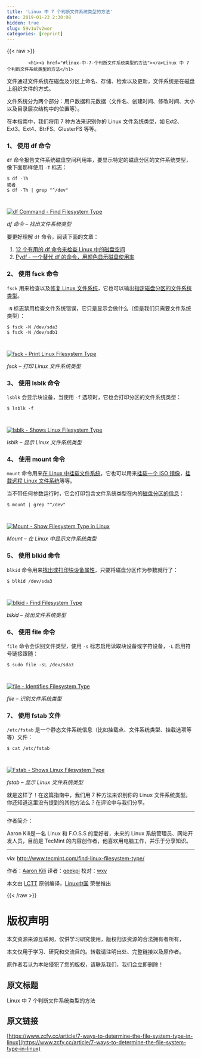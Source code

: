 ```yaml
---
title: 'Linux 中 7 个判断文件系统类型的方法' 
date: 2019-01-23 2:30:08
hidden: true
slug: 59v1u7v2wor
categories: [reprint]
---
```


{{< raw >}}

            <h1><a href="#linux-中-7-个判断文件系统类型的方法"></a>Linux 中 7 个判断文件系统类型的方法</h1>
<p>文件通过文件系统在磁盘及分区上命名、存储、检索以及更新，文件系统是在磁盘上组织文件的方式。</p>
<p>文件系统分为两个部分：用户数据和元数据（文件名、创建时间、修改时间、大小以及目录层次结构中的位置等）。</p>
<p>在本指南中，我们将用 7 种方法来识别你的 Linux 文件系统类型，如 Ext2、Ext3、Ext4、BtrFS、GlusterFS 等等。</p>
<h3><a href="#1-使用-df-命令"></a>1、 使用 df 命令</h3>
<p><code>df</code> 命令报告文件系统磁盘空间利用率，要显示特定的磁盘分区的文件系统类型，像下面那样使用 <code>-T</code> 标志：</p>
<pre><code class="hljs shell"><span class="hljs-meta">$</span><span class="bash"> df -Th</span>
或者
<span class="hljs-meta">$</span><span class="bash"> df -Th | grep <span class="hljs-string">"^/dev"</span></span>

</code></pre><p><a href="http://www.tecmint.com/wp-content/uploads/2017/03/Find-Filesystem-Type-Using-df-Command.png"><img src="https://p2.ssl.qhimg.com/t012d14ba1e3d84a36d.png" alt="df Command - Find Filesystem Type"></a></p>
<p><em>df 命令 – 找出文件系统类型</em></p>
<p>要更好理解 <code>df</code> 命令，阅读下面的文章：</p>
<ol>
<li><a href="http://www.tecmint.com/how-to-check-disk-space-in-linux/">12 个有用的 df 命令来检查 Linux 中的磁盘空间</a></li>
<li><a href="http://www.tecmint.com/pyd-command-to-check-disk-usage/">Pydf - 一个替代 df 的命令，用颜色显示磁盘使用率</a></li>
</ol>
<h3><a href="#2-使用-fsck-命令"></a>2、 使用 fsck 命令</h3>
<p><code>fsck</code> 用来检查以及<a href="http://www.tecmint.com/defragment-linux-system-partitions-and-directories/">修复 Linux 文件系统</a>，它也可以输出<a href="http://www.tecmint.com/manage-file-types-and-set-system-time-in-linux/">指定磁盘分区的文件系统类型</a>。</p>
<p><code>-N</code> 标志禁用检查文件系统错误，它只是显示会做什么（但是我们只需要文件系统类型）：</p>
<pre><code class="hljs shell"><span class="hljs-meta">$</span><span class="bash"> fsck -N /dev/sda3</span>
<span class="hljs-meta">$</span><span class="bash"> fsck -N /dev/sdb1</span>

</code></pre><p><a href="http://www.tecmint.com/wp-content/uploads/2017/03/fsck-Print-Linux-Filesystem-Type.png"><img src="https://p2.ssl.qhimg.com/t018f6eb34b89f5c270.png" alt="fsck - Print Linux Filesystem Type"></a></p>
<p><em>fsck – 打印 Linux 文件系统类型</em></p>
<h3><a href="#3-使用-lsblk-命令"></a>3、 使用 lsblk 命令</h3>
<p><code>lsblk</code> 会显示块设备，当使用 <code>-f</code> 选项时，它也会打印分区的文件系统类型：</p>
<pre><code class="hljs shell"><span class="hljs-meta">$</span><span class="bash"> lsblk -f</span>

</code></pre><p><a href="http://www.tecmint.com/wp-content/uploads/2017/03/lsblk-Shows-Linux-Filesystem-Type.png"><img src="https://p5.ssl.qhimg.com/t017b7363b34c75da24.png" alt="lsblk - Shows Linux Filesystem Type"></a></p>
<p><em>lsblk – 显示 Linux 文件系统类型</em></p>
<h3><a href="#4-使用-mount-命令"></a>4、 使用 mount 命令</h3>
<p><code>mount</code> 命令用来<a href="http://www.tecmint.com/sshfs-mount-remote-linux-filesystem-directory-using-ssh/">在 Linux 中挂载文件系统</a>，它也可以用来<a href="http://www.tecmint.com/extract-files-from-iso-files-linux/">挂载一个 ISO 镜像</a>，<a href="http://www.tecmint.com/sshfs-mount-remote-linux-filesystem-directory-using-ssh/">挂载远程 Linux 文件系统</a>等等。</p>
<p>当不带任何参数运行时，它会打印包含文件系统类型在内的<a href="http://www.tecmint.com/linux-tools-to-monitor-disk-partition-usage/">磁盘分区的信息</a>：</p>
<pre><code class="hljs shell"><span class="hljs-meta">$</span><span class="bash"> mount | grep <span class="hljs-string">"^/dev"</span></span>

</code></pre><p><a href="http://www.tecmint.com/wp-content/uploads/2017/03/Mount-Show-Filesystem-Type.png"><img src="https://p2.ssl.qhimg.com/t0128687ab249715f5a.png" alt="Mount - Show Filesystem Type in Linux"></a></p>
<p><em>Mount – 在 Linux 中显示文件系统类型</em></p>
<h3><a href="#5-使用-blkid-命令"></a>5、 使用 blkid 命令</h3>
<p><code>blkid</code> 命令用来<a href="http://www.tecmint.com/find-usb-device-name-in-linux/">找出或打印块设备属性</a>，只要将磁盘分区作为参数就行了：</p>
<pre><code class="hljs shell"><span class="hljs-meta">$</span><span class="bash"> blkid /dev/sda3</span>

</code></pre><p><a href="http://www.tecmint.com/wp-content/uploads/2017/03/blkid-Find-Filesystem-Type.png"><img src="https://p5.ssl.qhimg.com/t011d02a06ab44b9dfb.png" alt="blkid - Find Filesystem Type"></a></p>
<p><em>blkid – 找出文件系统类型</em></p>
<h3><a href="#6-使用-file-命令"></a>6、 使用 file 命令</h3>
<p><code>file</code> 命令会识别文件类型，使用 <code>-s</code> 标志启用读取块设备或字符设备，<code>-L</code> 启用符号链接跟随：</p>
<pre><code class="hljs gams"><span class="hljs-symbol">$</span> sudo <span class="hljs-keyword">file</span> -sL /dev/sda3

</code></pre><p><a href="http://www.tecmint.com/wp-content/uploads/2017/03/file-command-identifies-filesystem-type.png"><img src="https://p4.ssl.qhimg.com/t01c68b8496f7ba84c8.png" alt="file - Identifies Filesystem Type"></a></p>
<p><em>file – 识别文件系统类型</em></p>
<h3><a href="#7-使用-fstab-文件"></a>7、 使用 fstab 文件</h3>
<p><code>/etc/fstab</code> 是一个静态文件系统信息（比如挂载点、文件系统类型、挂载选项等等）文件：</p>
<pre><code class="hljs shell"><span class="hljs-meta">$</span><span class="bash"> cat /etc/fstab</span>

</code></pre><p><a href="http://www.tecmint.com/wp-content/uploads/2017/03/fstab-shows-filesystem-types.png"><img src="https://p1.ssl.qhimg.com/t01ba782fdfd523d997.png" alt="Fstab - Shows Linux Filesystem Type"></a></p>
<p><em>fstab – 显示 Linux 文件系统类型</em></p>
<p>就是这样了！在这篇指南中，我们用 7 种方法来识别你的 Linux 文件系统类型。你还知道这里没有提到的其他方法么？在评论中与我们分享。</p>
<hr>
<p>作者简介：</p>
<p>Aaron Kili是一名 Linux 和 F.O.S.S 的爱好者，未来的 Linux 系统管理员、网站开发人员，目前是 TecMint 的内容创作者，他喜欢用电脑工作，并乐于分享知识。</p>
<hr>
<p>via: <a href="http://www.tecmint.com/find-linux-filesystem-type/">http://www.tecmint.com/find-linux-filesystem-type/</a></p>
<p>作者：<a href="http://www.tecmint.com/author/aaronkili/">Aaron Kili</a> 译者：<a href="https://github.com/geekpi">geekpi</a> 校对：<a href="https://github.com/wxy">wxy</a></p>
<p>本文由 <a href="https://github.com/LCTT/TranslateProject">LCTT</a> 原创编译，<a href="https://linux.cn/">Linux中国</a> 荣誉推出</p>

          
{{< /raw >}}

# 版权声明
本文资源来源互联网，仅供学习研究使用，版权归该资源的合法拥有者所有，

本文仅用于学习、研究和交流目的。转载请注明出处、完整链接以及原作者。

原作者若认为本站侵犯了您的版权，请联系我们，我们会立即删除！

## 原文标题
Linux 中 7 个判断文件系统类型的方法

## 原文链接
[https://www.zcfy.cc/article/7-ways-to-determine-the-file-system-type-in-linux](https://www.zcfy.cc/article/7-ways-to-determine-the-file-system-type-in-linux)

